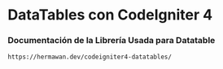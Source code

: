 # DataTables con CodeIgniter 4

### Documentación de la Librería Usada para Datatable
    https://hermawan.dev/codeigniter4-datatables/

